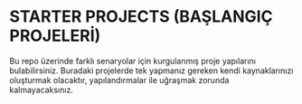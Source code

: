 # STARTER PROJECTS (BAŞLANGIÇ PROJELERİ)

Bu repo üzerinde farklı senaryolar için kurgulanmış proje yapılarını bulabilirsiniz. Buradaki projelerde tek yapmanız gereken kendi kaynaklarınızı oluşturmak olacaktır, yapılandırmalar ile uğraşmak zorunda kalmayacaksınız.
